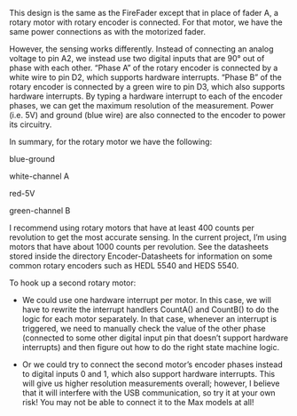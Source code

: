 This design is the same as the FireFader except that in place of fader A, a rotary motor with rotary encoder is connected.  For that motor, we have the same power connections as with the motorized fader.

However, the sensing works differently.  Instead of connecting an analog voltage to pin A2, we instead use two digital inputs that are 90° out of phase with each other.  “Phase A” of the rotary encoder is connected by a white wire to pin D2, which supports hardware interrupts.  “Phase B” of the rotary encoder is connected by a green wire to pin D3, which also supports hardware interrupts.  By typing a hardware interrupt to each of the encoder phases, we can get the maximum resolution of the measurement.  Power (i.e. 5V) and ground (blue wire) are also connected to the encoder to power its circuitry.

In summary, for the rotary motor we have the following:

blue-ground

white-channel A

red-5V

green-channel B


I recommend using rotary motors that have at least 400 counts per revolution to get the most accurate sensing.  In the current project, I’m using motors that have about 1000 counts per revolution.  See the datasheets stored inside the directory Encoder-Datasheets for information on some common rotary encoders such as HEDL 5540 and HEDS 5540.



To hook up a second rotary motor:

* We could use one hardware interrupt per motor.  In this case, we will have to rewrite the interrupt handlers CountA() and CountB() to do the logic for each motor separately.  In that case, whenever an interrupt is triggered, we need to manually check the value of the other phase (connected to some other digital input pin that doesn’t support hardware interrupts) and then figure out how to do the right state machine logic.

* Or we could try to connect the second motor’s encoder phases instead to digital inputs 0 and 1, which also support hardware interrupts.  This will give us higher resolution measurements overall; however, I believe that it will interfere with the USB communication, so try it at your own risk!  You may not be able to connect it to the Max models at all!
